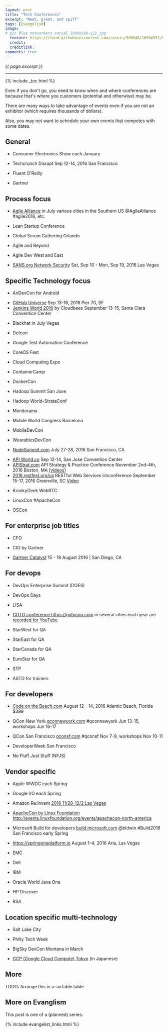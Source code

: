 ```yaml
---
layout: post
title: "Tech Conferences"
excerpt: "Meet, greet, and spiff"
tags: [Evangelism]
image:
# pic blue networkers social 1900x500-c21.jpg
  feature: https://cloud.githubusercontent.com/assets/300046/16904951/0e5ebb1a-4c5c-11e6-8741-778edab0dd85.jpg
  credit: 
  creditlink: 
comments: true
---
```

<i>{{ page.excerpt }}</i>
<hr />

{% include _toc.html %}

Even if you don't go, you need to know when and where conferences are
because that's where you customers (potential and otherwise) may be.

There are many ways to take advantage of events even if you are not an exhibitor
(which requires thousands of dollars).

Also, you may not want to schedule your own events that competes with some dates.

## General #

* Consumer Electronics Show each January

* Techcrunch Disrupt Sep 12-14, 2016 San Francisco

* Fluent O'Reilly 
* Gartner


## Process focus #

* <a target="_blank" href="https://www.agilealliance.org/agile2016/">Agile Alliance</a> in July various cities in the Southern US
  @AgileAlliance  
  #agile2016, etc.

* Lean Startup Conference
* Global Scrum Gathering Orlando
* Agile and Beyond
* Agile Dev West and East

* <a target="_blank" href="https://www.sans.org/event/network-security-2016/">SANS.org Network Security</a>
  Sat, Sep 10 - Mon, Sep 19, 2016
  Las Vegas

## Specific Technology focus #

* AnDevCon for Android

* <a target="_blank" href="https://githubuniverse.com/">
   GitHub Universe</a> Sep 13-16, 2016 Pier 70, SF

* <a target="_blank" href="https://www.cloudbees.com/juc/event-details">
   Jenkins World 2016</a> by Cloudbees
   September 13-15, Santa Clara Convention Center

* Blackhat in July Vegas
* Defcon

* Google Test Automation Conference

* CoreOS Fest
* Cloud Computing Expo

* ContainerCamp
* DockerCon

* Hadoop Summit San Jose
* Hadoop World-StrataConf

* Monitorama

* Mobile World Congress Barcelona
* MobileDevCon
* WearablesDevCon

* <a target="_blank" href="http://nodesummit.com/">NodeSummit.com</a>
   July 27-28, 2016
   San Francisco, CA

* <a target="_blank" href="http://apiworld.co/">
   API World.co</a>
   Sep 12-14, San Jose Convention Center
* <a target="_blank" href="http://apistrat.com/">
   APIStrat.com</a> API Strategy & Practice Conference
   November 2nd-4th, 2016
   Boston, MA 
   <a target="_blank" href="https://www.youtube.com/channel/UCVrBi5B3I4yNNOY9nRInnOQ">
   [videos]</a>
* <a target="_blank" href="https://2016.restfest.org/us/">
   2016.restfest.org/us</a> RESTful Web Services Unconference
   September 15-17, 2016
   Greenville, SC

   <a target="_blank" href="http://productforge.io/livestreams/rest-fest/2016/07/16/rest-fest-uk-2016-conference-day/">
   Video</a>

* KrankyGeek WebRTC

* LinuxCon
   #ApacheCon

* OSCon


## For enterprise job titles #

* CFO
* CIO by Gartner

* <a target="_blank" href="http://www.gartner.com/events/na/catalyst/">
   Gartner Catalyst</a>
   15 - 18 August 2016 | San Diego, CA


## For devops  #

* DevOps Enterprise Summit (DOES)
* DevOps Days
* LISA 

* <a target="_blank" href="https://gotocon.com/">GOTO conference https://gotocon.com</a>
   in several cities each year are
   <a target="_blank" href="https://www.youtube.com/user/GotoConferences">recorded for YouTube</a>

* StarWest for QA
* StarEast for QA
* StarCanada for QA
* EuroStar for QA
* STP

* ASTD for trainers


## For developers #

* <a target="_blank" href="https://www.codeonthebeach.com/">Code on the Beach.com</a>
   August 12 - 14, 2016
   Atlantic Beach, Florida
   $399

* QCon New York <a target="_blank" href="https://qconnewyork.com/">qconnewyork.com</a>
   #qconnewyork
   Jun 13-15, workshops Jun 16-17
* QCon San Francisco <a target="_blank" href="https://qconsf.com/">qconsf.com</a>
   #qconsf 
   Nov 7-9, workshops Nov 10-11

* DeveloperWeek San Francisco

* No Fluff Just Stuff (NFJS)


## Vendor specific #

* Apple WWDC each Spring
* Google I/O each Spring
* Amazon Re:Invent <a target="_blank" href="https://www.portal.reinvent.awsevents.com/portal/startNewRegistration.do">
   2016 11/28-12/2 Las Vegas
   
* ApacheCon by Linux Foundation 
   <a target="_blank" href="http://events.linuxfoundation.org/events/apachecon-north-america/">
   http://events.linuxfoundation.org/events/apachecon-north-america</a>

* Microsoft Build for developers
   <a target="_blank" href="https://build.microsoft.com/">build.microsoft.com</a>
   @bldwin
   #Build2016
   San Francisco early Spring

* <a target="_blank" href="https://springoneplatform.io/">https://springoneplatform.io</a>
   August 1–4, 2016
   Aria, Las Vegas 

* EMC
* Dell
* IBM

* Oracle World Java One
* HP Discover

* RSA


## Location specific multi-technology #

* Salt Lake City
* Philly Tech Week
* BigSky DevCon Montana in March

* <a target="_blank" href="https://cloudplatformonline.com/NEXT2016-Tokyo.html">
   GCP (Google Cloud Compute) Tokyo</a> (in Japanese)

## More #

TODO: Arrange this in a sortable table.


## More on Evanglism #

This post is one of a (planned) series:

{% include evangelist_links.html %}


